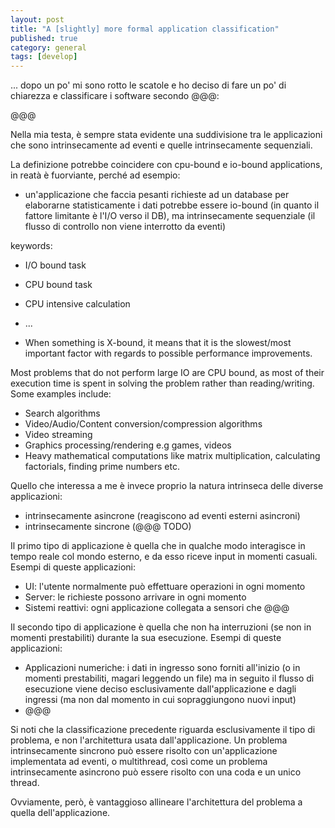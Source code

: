 ```yaml
---
layout: post
title: "A [slightly] more formal application classification"
published: true
category: general
tags: [develop]
---
```


... dopo un po' mi sono rotto le scatole e ho deciso di fare
un po' di chiarezza e classificare i software secondo @@@:

@@@

Nella mia testa, è sempre stata evidente una suddivisione tra le applicazioni che sono
intrinsecamente ad eventi e quelle intrinsecamente sequenziali.

La definizione potrebbe coincidere con cpu-bound e io-bound applications,
in reatà è fuorviante, perché ad esempio:
- un'applicazione che faccia pesanti richieste ad un database per elaborarne statisticamente i dati
  potrebbe essere io-bound (in quanto il fattore limitante è l'I/O verso il DB),
  ma intrinsecamente sequenziale (il flusso di controllo non viene interrotto da eventi)

keywords:

* I/O bound task
* CPU bound task
* CPU intensive calculation
* ...

* When something is X-bound, it means that it is the slowest/most important factor with regards to possible performance improvements.

Most problems that do not perform large IO are CPU bound, as most of their execution time is spent in solving the problem rather than reading/writing. Some examples include:

* Search algorithms
* Video/Audio/Content conversion/compression algorithms
* Video streaming
* Graphics processing/rendering e.g games, videos
* Heavy mathematical computations like matrix multiplication, calculating factorials, finding prime numbers etc.

Quello che interessa a me è invece proprio la natura intrinseca delle diverse applicazioni:
- intrinsecamente asincrone (reagiscono ad eventi esterni asincroni)
- intrinsecamente sincrone (@@@ TODO)

Il primo tipo di applicazione è quella che in qualche modo interagisce in tempo reale col mondo esterno,
e da esso riceve input in momenti casuali.
Esempi di queste applicazioni:
- UI: l'utente normalmente può effettuare operazioni in ogni momento
- Server: le richieste possono arrivare in ogni momento
- Sistemi reattivi: ogni applicazione collegata a sensori che @@@

Il secondo tipo di applicazione è quella che non ha interruzioni (se non in momenti prestabiliti)
durante la sua esecuzione.
Esempi di queste applicazioni:
- Applicazioni numeriche: i dati in ingresso sono forniti all'inizio (o in momenti prestabiliti, magari leggendo un file)
  ma in seguito il flusso di esecuzione viene deciso esclusivamente dall'applicazione e dagli ingressi (ma non dal momento in cui sopraggiungono nuovi input)
- @@@

Si noti che la classificazione precedente riguarda esclusivamente il tipo di problema,
e non l'architettura usata dall'applicazione.
Un problema intrinsecamente sincrono può essere risolto con un'applicazione implementata ad eventi,
o multithread,
così come un problema intrinsecamente asincrono può essere risolto con una coda e un unico thread.

Ovviamente, però, è vantaggioso allineare l'architettura del problema a quella dell'applicazione.
